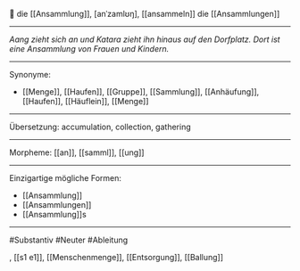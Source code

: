 🔴 die [[Ansammlung]], [anˈzamlʊŋ], [[ansammeln]]
die [[Ansammlungen]]

---

_Aang zieht sich an und Katara zieht ihn hinaus auf den Dorfplatz. Dort ist eine Ansammlung von Frauen und Kindern._

---

Synonyme:

- [[Menge]], [[Haufen]], [[Gruppe]], [[Sammlung]], [[Anhäufung]], [[Haufen]], [[Häuflein]], [[Menge]]

---

Übersetzung: accumulation, collection, gathering

---

Morpheme:
[[an]], [[samml]], [[ung]]

---

Einzigartige mögliche Formen:

- [[Ansammlung]]
- [[Ansammlungen]]
- [[Ansammlung]]s

---

#Substantiv #Neuter #Ableitung

, [[s1 e1]], [[Menschenmenge]], [[Entsorgung]], [[Ballung]]
